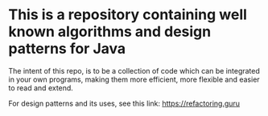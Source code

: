 
# This is a repository containing well known algorithms and design patterns for Java

The intent of this repo, is to be a collection of code which can be integrated in 
your own programs, making them more efficient, more flexible and easier to read and
extend.


For design patterns and its uses, see this link:
https://refactoring.guru